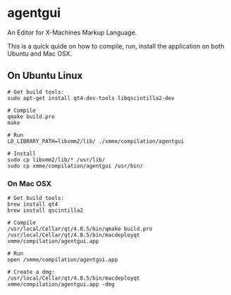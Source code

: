 # agentgui

An Editor for X-Machines Markup Language.

This is a quick quide on how to compile, run, install the application
on both Ubuntu and Mac OSX.

## On Ubuntu Linux

    # Get build tools:
    sudo apt-get install qt4-dev-tools libqscintilla2-dev

    # Compile
    qmake build.pro
    make

    # Run
    LD_LIBRARY_PATH=libxmm2/lib/ ./xmme/compilation/agentgui

    # Install
    sudo cp libxmm2/lib/* /usr/lib/
    sudo cp xmme/compilation/agentgui /usr/bin/

### On Mac OSX

    # Get build tools:
    brew install qt4
    brew install qscintilla2

    # Compile
    /usr/local/Cellar/qt/4.8.5/bin/qmake build.pro
    /usr/local/Cellar/qt/4.8.5/bin/macdeployqt xmme/compilation/agentgui.app

    # Run
    open /xmme/compilation/agentgui.app

    # Create a dmg:
    /usr/local/Cellar/qt/4.8.5/bin/macdeployqt xmme/compilation/agentgui.app -dmg

